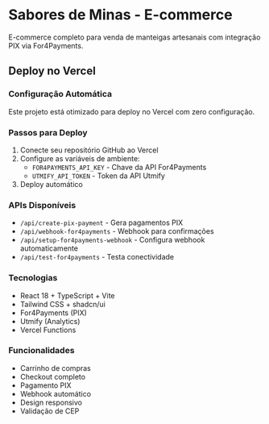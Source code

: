 # Sabores de Minas - E-commerce

E-commerce completo para venda de manteigas artesanais com integração PIX via For4Payments.

## Deploy no Vercel

### Configuração Automática
Este projeto está otimizado para deploy no Vercel com zero configuração.

### Passos para Deploy
1. Conecte seu repositório GitHub ao Vercel
2. Configure as variáveis de ambiente:
   - `FOR4PAYMENTS_API_KEY` - Chave da API For4Payments
   - `UTMIFY_API_TOKEN` - Token da API Utmify
3. Deploy automático

### APIs Disponíveis
- `/api/create-pix-payment` - Gera pagamentos PIX
- `/api/webhook-for4payments` - Webhook para confirmações
- `/api/setup-for4payments-webhook` - Configura webhook automaticamente
- `/api/test-for4payments` - Testa conectividade

### Tecnologias
- React 18 + TypeScript + Vite
- Tailwind CSS + shadcn/ui
- For4Payments (PIX)
- Utmify (Analytics)
- Vercel Functions

### Funcionalidades
- Carrinho de compras
- Checkout completo
- Pagamento PIX
- Webhook automático
- Design responsivo
- Validação de CEP